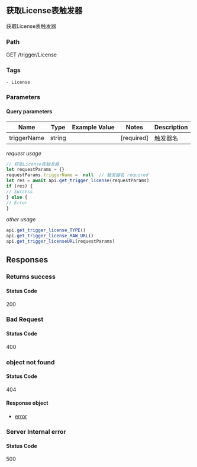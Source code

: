 ## 获取License表触发器

获取License表触发器
### Path
GET /trigger/License

### Tags
    - License
### Parameters

#### Query parameters

| Name | Type | Example Value | Notes | Description |
| ---- | ---- | ------------- | -------- | ----------- |
| triggerName | string |  |  [required]  | 触发器名 |

*request usage*
```javascript
// 获取License表触发器
let requestParams = {}
requestParams.triggerName =  null  // 触发器名 required
let res = await api.get_trigger_license(requestParams)
if (res) {
// Success
} else {
// Error
}
```
*other usage*
```javascript
api.get_trigger_license_TYPE()
api.get_trigger_license_RAW_URL()
api.get_trigger_licenseURL(requestParams)
```

## Responses
### Returns success

#### Status Code
200



### Bad Request

#### Status Code
400



### object not found

#### Status Code
404


#### Response object
* [error](../models/error.md)

### Server Internal error

#### Status Code
500



